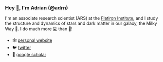 ### Hey 👋, I'm Adrian (@adrn)

I'm an associate research scientist (ARS) at the [Flatiron Institute](https://www.simonsfoundation.org/flatiron/center-for-computational-astrophysics), and I study the structure and dynamics of stars and dark matter in our galaxy, the Milky Way 🌌. I do much more 💻 than 🔭!

- 🕸️ [personal website](https://adrian.pw)
- 🐦 [twitter](https://twitter.com/adrianprw)
- 🧻 [google scholar](https://scholar.google.com/citations?user=_wSmxLcAAAAJ&hl=en)
